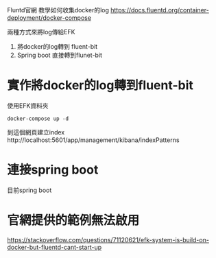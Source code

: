 Fluntd官網 教學如何收集docker的log
https://docs.fluentd.org/container-deployment/docker-compose

兩種方式來將log傳給EFK
1. 將docker的log轉到 fluent-bit
2. Spring boot 直接轉到flunet-bit

# 實作將docker的log轉到fluent-bit
使用EFK資料夾
```
docker-compose up -d
```

到這個網頁建立index
http://localhost:5601/app/management/kibana/indexPatterns

# 連接spring boot
目前spring boot

# 官網提供的範例無法啟用
https://stackoverflow.com/questions/71120621/efk-system-is-build-on-docker-but-fluentd-cant-start-up
